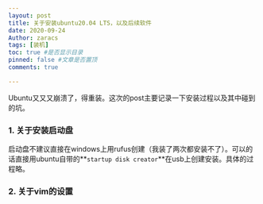 ```yaml
---
layout: post
title: 关于安装ubuntu20.04 LTS，以及后续软件
date: 2020-09-24
Author: zaracs
tags: [装机]
toc: true #是否显示目录
pinned: false #文章是否置顶
comments: true

---
```


Ubuntu又又又崩溃了，得重装。这次的post主要记录一下安装过程以及其中碰到的坑。

### 1. 关于安装启动盘

启动盘不建议直接在windows上用rufus创建（我装了两次都安装不了）。可以的话直接用ubuntu自带的**`startup disk creator`**在usb上创建安装。具体的过程略。

### 2. 关于vim的设置